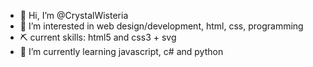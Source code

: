 - 👋 Hi, I’m @CrystalWisteria 
- 👀 I’m interested in web design/development, html, css, programming
- ⛏ current skills: html5 and css3 + svg
- 🌱 I’m currently learning javascript, c# and python

<!---
scarlet-iridescence/scarlet-iridescence is a ✨ special ✨ repository because its `README.md` (this file) appears on your GitHub profile.
You can click the Preview link to take a look at your changes.
--->
